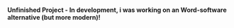 #### Unfinished Project - In development, i was working on an Word-software alternative (but more modern)!
